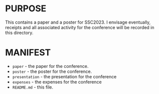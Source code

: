 # PURPOSE

This contains a paper and a poster for SSC2023. I envisage eventually, receipts and all associated activity for the conference will be recorded in this directory.

# MANIFEST

+ `paper` - the paper for the conference.
+ `poster` - the poster for the conference.
+ `presentation` - the presentation for the conference
+ `expenses` - the expenses for the conference
+ `README.md` - this file.
